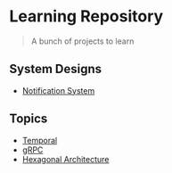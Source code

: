# Learning Repository

> A bunch of projects to learn


## System Designs

- [Notification System](https://github.com/lucaskatayama/notification-system/)


## Topics

- [Temporal](https://github.com/lucaskatayama/learn-temporal)
- [gRPC](https://github.com/lucaskatayama/learn-grpc)
- [Hexagonal Architecture](https://github.com/lucaskatayama/learn-hexagonal)
